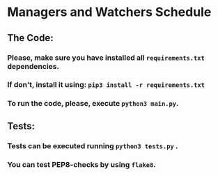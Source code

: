 # Managers and Watchers Schedule
##
## The Code:
### Please, make sure you have installed all ```requirements.txt``` dependencies. 
### If don't, install it using: ```pip3 install -r requirements.txt```
### To run the code, please, execute ```python3 main.py```.
##
## Tests:
### Tests can be executed running ```python3 tests.py``` .
### You can test PEP8-checks by using ```flake8```.
